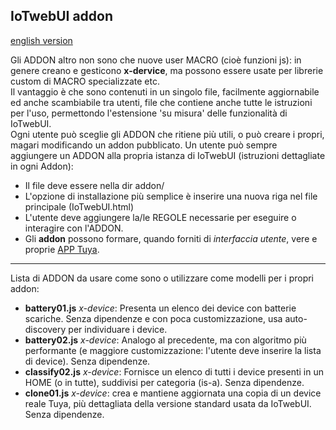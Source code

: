 ## IoTwebUI addon 
[english version](https://github.com/msillano/IoTwebUI/blob/main/addon/README.md)

Gli ADDON altro non sono che nuove user MACRO (cioè funzioni js): in genere creano e gesticono **x-dervice**, ma possono essere usate per librerie custom di MACRO specializzate etc. <br>
Il vantaggio è che sono contenuti in un singolo file, facilmente aggiornabile ed anche scambiabile tra utenti, file che contiene anche tutte le istruzioni per l'uso, permettondo l'estensione 'su misura' delle funzionalità di IoTwebUI. <br>
Ogni utente può sceglie gli ADDON che ritiene più utili, o può creare i propri, magari modificando un addon pubblicato.
Un utente può sempre aggiungere un ADDON alla propria istanza di IoTwebUI (istruzioni dettagliate in ogni Addon):<br> 
- Il file deve essere nella dir addon/
- L'opzione di installazione più semplice è inserire una nuova riga nel file principale (IoTwebUI.html) 
- L'utente deve aggiungere la/le REGOLE  necessarie per eseguire o interagire con l'ADDON.
- Gli **addon** possono formare, quando forniti di _interfaccia utente_, vere e proprie [APP Tuya](https://github.com/msillano/IoTwebUI/tree/main/APP).

<hr>

Lista di ADDON da usare come sono o utilizzare come modelli per i propri addon: 
* **battery01.js** _x-device_: Presenta un elenco dei device con batterie scariche. Senza dipendenze e 
con poca customizzazione, usa auto-discovery per individuare i device.
* **battery02.js** _x-device_: Analogo al precedente, ma con algoritmo più performante (e maggiore customizzazione: l'utente deve inserire la lista di device). Senza dipendenze.
* **classify02.js**  _x-device_:  Fornisce un elenco di tutti i device presenti in un HOME (o in tutte), suddivisi per categoria (is-a). Senza dipendenze.
* **clone01.js**  _x-device_: crea e mantiene aggiornata una copia di un device reale Tuya, più dettagliata della versione standard usata da IoTwebUI. Senza dipendenze.

             
